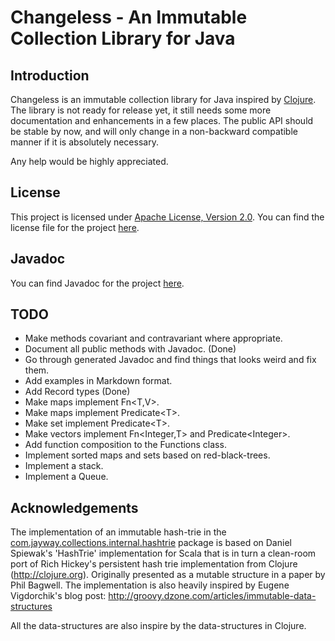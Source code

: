 Changeless - An Immutable Collection Library for Java
=====================================================

Introduction
------------
Changeless is an immutable collection library for Java inspired by 
[Clojure](http://www.clojure.org/ "Clojure"). The library is not ready for 
release yet, it still needs some more documentation and enhancements in a few 
places. The public API should be stable by now, and will only change in a 
non-backward compatible manner if it is absolutely necessary. 

Any help would be highly appreciated. 

License
-------
This project is licensed under 
[Apache License, Version 2.0](http://www.apache.org/licenses/LICENSE-2.0 "Apache License, Version 2.0"). 
You can find the license file for the project 
[here](https://github.com/sunesimonsen/changeless/raw/master/LICENSE.txt "License").

Javadoc
-------
You can find Javadoc for the project [here](http://sunesimonsen.github.com/changeless/ "Javadoc"). 

TODO
----
* Make methods covariant and contravariant where appropriate.
* Document all public methods with Javadoc. (Done)
* Go through generated Javadoc and find things that looks weird and fix them.
* Add examples in Markdown format. 
* Add Record types (Done) 
* Make maps implement Fn&lt;T,V&gt;.
* Make maps implement Predicate&lt;T&gt;.
* Make set implement Predicate&lt;T&gt;.
* Make vectors implement Fn&lt;Integer,T&gt; and Predicate&lt;Integer&gt;.
* Add function composition to the Functions class.
* Implement sorted maps and sets based on red-black-trees.
* Implement a stack.
* Implement a Queue.            

Acknowledgements
----------------
The implementation of an immutable hash-trie in the
[com.jayway.collections.internal.hashtrie](https://github.com/sunesimonsen/changeless/tree/master/src/main/java/com/jayway/changeless/internal/hashtrie "com.jayway.collections.internal.hashtrie") 
package is based on Daniel Spiewak's 'HashTrie' implementation for Scala that is
in turn a clean-room port of Rich Hickey's persistent hash trie implementation
from Clojure (http://clojure.org). Originally presented as a mutable structure
in a paper by Phil Bagwell. The implementation is also heavily inspired by
Eugene Vigdorchik's blog post:
http://groovy.dzone.com/articles/immutable-data-structures

All the data-structures are also inspire by the data-structures in Clojure.
